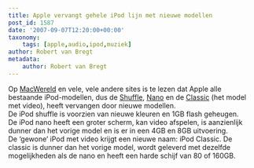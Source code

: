 ```yaml
---
title: Apple vervangt gehele iPod lijn met nieuwe modellen
post_id: 1587
date: '2007-09-07T12:20:00+00:00'
taxonomy:
    tags: [apple,audio,ipod,muziek]
author: Robert van Bregt
metadata:
    author: Robert van Bregt
---
```

Op [MacWereld](http://macwereld.nl/nieuws/2007/09/apple_vervangt_gehele_ipod_lijn_met_nieuwe_modellen) en vele, vele andere sites is te lezen dat Apple alle bestaande iPod-modellen, dus de [Shuffle](http://www.apple.com/nl/ipodshuffle), [Nano](http://www.apple.com/nl/ipodnano) en de [Classic](http://www.apple.com/nl/ipodclassic) (het model met video), heeft vervangen door nieuwe modellen.  
 De iPod shuffle is voorzien van nieuwe kleuren en 1GB flash geheugen.  
 De iPod nano heeft een groter scherm, kan video afspelen, is aanzienlijk dunner dan het vorige model en is er in een 4GB en 8GB uitvoering.  
 De ‘gewone’ iPod met video krijgt een nieuwe naam: iPod Classic. De classic is dunner dan het vorige model, wordt geleverd met dezelfde mogelijkheden als de nano en heeft een harde schijf van 80 of 160GB.